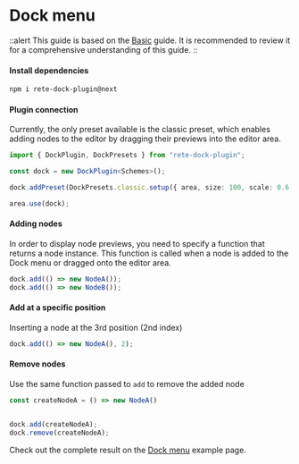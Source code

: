 # Dock menu

::alert
This guide is based on the [Basic](/docs/guides/basic) guide. It is recommended to review it for a comprehensive understanding of this guide.
::

#### Install dependencies

```bash
npm i rete-dock-plugin@next
```

#### Plugin connection

Currently, the only preset available is the classic preset, which enables adding nodes to the editor by dragging their previews into the editor area.

```ts
import { DockPlugin, DockPresets } from "rete-dock-plugin";

const dock = new DockPlugin<Schemes>();

dock.addPreset(DockPresets.classic.setup({ area, size: 100, scale: 0.6 }));

area.use(dock);
```

#### Adding nodes

In order to display node previews, you need to specify a function that returns a node instance. This function is called when a node is added to the Dock menu or dragged onto the editor area.

```ts
dock.add(() => new NodeA());
dock.add(() => new NodeB());
```

#### Add at a specific position

Inserting a node at the 3rd position (2nd index)

```ts
dock.add(() => new NodeA(), 2);
```

#### Remove nodes

Use the same function passed to `add` to remove the added node

```ts
const createNodeA = () => new NodeA()


dock.add(createNodeA);
dock.remove(createNodeA);
```

Check out the complete result on the [Dock menu](/examples/dock) example page.
